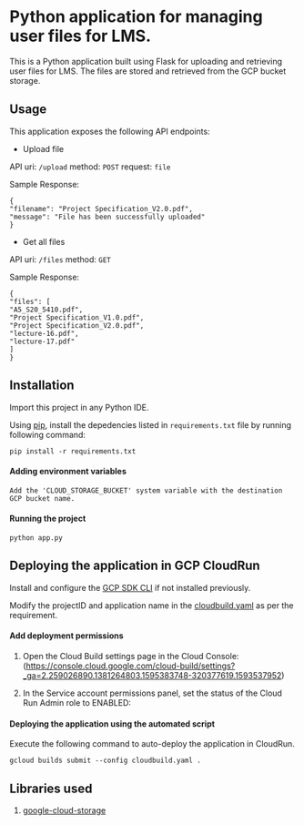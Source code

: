 # Python application for managing user files for LMS.

This is a Python application built using Flask for uploading and retrieving user files for LMS.
The files are stored and retrieved from the GCP bucket storage.

## Usage

This application exposes the following API endpoints: 

- Upload file
 
API uri: `/upload` method: `POST` request: `file`


Sample Response: 
```
{
"filename": "Project Specification_V2.0.pdf",
"message": "File has been successfully uploaded"
}
```

- Get all files
 
API uri: `/files` method: `GET`

Sample Response: 
```
{
"files": [
"A5_S20_5410.pdf",
"Project Specification_V1.0.pdf",
"Project Specification_V2.0.pdf",
"lecture-16.pdf",
"lecture-17.pdf"
]
}
```
 
## Installation

Import this project in any Python IDE.

Using [pip](https://pypi.org/project/pip/), install the depedencies listed in `requirements.txt` file by running following command:

```
pip install -r requirements.txt
```

#### Adding environment variables
```
Add the 'CLOUD_STORAGE_BUCKET' system variable with the destination GCP bucket name.
```

#### Running the project
```
python app.py
```

## Deploying the application in GCP CloudRun


Install and configure the [GCP SDK CLI](https://cloud.google.com/sdk) if not installed previously.

Modify the projectID and application name in the [cloudbuild.yaml](./cloudbuild.yaml) as per the requirement.

#### Add deployment permissions <Only if not done before>

1. Open the Cloud Build settings page in the Cloud Console:
(https://console.cloud.google.com/cloud-build/settings?_ga=2.259026890.1381264803.1595383748-320377619.1593537952)

2. In the Service account permissions panel, set the status of the Cloud Run Admin role to ENABLED:

#### Deploying the application using the automated script
Execute the following command to auto-deploy the application in CloudRun.
```
gcloud builds submit --config cloudbuild.yaml .
```


## Libraries used

1) [google-cloud-storage](https://pypi.org/project/google-cloud-storage/)